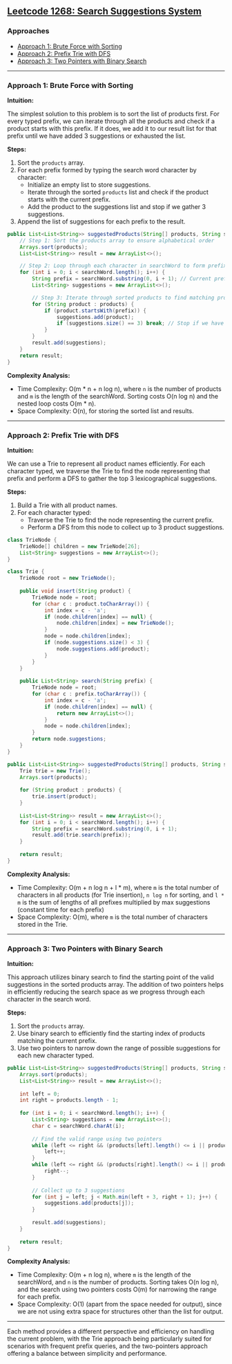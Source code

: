 ## [Leetcode 1268: Search Suggestions System](https://leetcode.com/problems/search-suggestions-system/)

### Approaches

- [Approach 1: Brute Force with Sorting](#approach-1-brute-force-with-sorting)
- [Approach 2: Prefix Trie with DFS](#approach-2-prefix-trie-with-dfs)
- [Approach 3: Two Pointers with Binary Search](#approach-3-two-pointers-with-binary-search)

---

### Approach 1: Brute Force with Sorting

**Intuition:**

The simplest solution to this problem is to sort the list of products first. For every typed prefix, we can iterate through all the products and check if a product starts with this prefix. If it does, we add it to our result list for that prefix until we have added 3 suggestions or exhausted the list.

**Steps:**

1. Sort the `products` array. 
2. For each prefix formed by typing the search word character by character:
   - Initialize an empty list to store suggestions.
   - Iterate through the sorted `products` list and check if the product starts with the current prefix.
   - Add the product to the suggestions list and stop if we gather 3 suggestions.
3. Append the list of suggestions for each prefix to the result.

```java
public List<List<String>> suggestedProducts(String[] products, String searchWord) {
    // Step 1: Sort the products array to ensure alphabetical order
    Arrays.sort(products);
    List<List<String>> result = new ArrayList<>();

    // Step 2: Loop through each character in searchWord to form prefixes
    for (int i = 0; i < searchWord.length(); i++) {
        String prefix = searchWord.substring(0, i + 1); // Current prefix
        List<String> suggestions = new ArrayList<>();

        // Step 3: Iterate through sorted products to find matching products
        for (String product : products) {
            if (product.startsWith(prefix)) {
                suggestions.add(product);
                if (suggestions.size() == 3) break; // Stop if we have 3 suggestions
            }
        }
        result.add(suggestions);
    }
    return result;
}
```

**Complexity Analysis:**

- Time Complexity: O(m * n + n log n), where `n` is the number of products and `m` is the length of the searchWord. Sorting costs O(n log n) and the nested loop costs O(m * n).
- Space Complexity: O(n), for storing the sorted list and results.

---

### Approach 2: Prefix Trie with DFS

**Intuition:**

We can use a Trie to represent all product names efficiently. For each character typed, we traverse the Trie to find the node representing that prefix and perform a DFS to gather the top 3 lexicographical suggestions.

**Steps:**

1. Build a Trie with all product names.
2. For each character typed:
   - Traverse the Trie to find the node representing the current prefix.
   - Perform a DFS from this node to collect up to 3 product suggestions.

```java
class TrieNode {
    TrieNode[] children = new TrieNode[26];
    List<String> suggestions = new ArrayList<>();
}

class Trie {
    TrieNode root = new TrieNode();
    
    public void insert(String product) {
        TrieNode node = root;
        for (char c : product.toCharArray()) {
            int index = c - 'a';
            if (node.children[index] == null) {
                node.children[index] = new TrieNode();
            }
            node = node.children[index];
            if (node.suggestions.size() < 3) {
                node.suggestions.add(product);
            }
        }
    }
    
    public List<String> search(String prefix) {
        TrieNode node = root;
        for (char c : prefix.toCharArray()) {
            int index = c - 'a';
            if (node.children[index] == null) {
                return new ArrayList<>();
            }
            node = node.children[index];
        }
        return node.suggestions;
    }
}

public List<List<String>> suggestedProducts(String[] products, String searchWord) {
    Trie trie = new Trie();
    Arrays.sort(products);
    
    for (String product : products) {
        trie.insert(product);
    }
    
    List<List<String>> result = new ArrayList<>();
    for (int i = 0; i < searchWord.length(); i++) {
        String prefix = searchWord.substring(0, i + 1);
        result.add(trie.search(prefix));
    }
    
    return result;
}
```

**Complexity Analysis:**

- Time Complexity: O(m + n log n + l * m), where `m` is the total number of characters in all products (for Trie insertion), `n log n` for sorting, and `l * m` is the sum of lengths of all prefixes multiplied by max suggestions (constant time for each prefix)
- Space Complexity: O(m), where `m` is the total number of characters stored in the Trie.

---

### Approach 3: Two Pointers with Binary Search

**Intuition:**

This approach utilizes binary search to find the starting point of the valid suggestions in the sorted products array. The addition of two pointers helps in efficiently reducing the search space as we progress through each character in the search word.

**Steps:**

1. Sort the `products` array.
2. Use binary search to efficiently find the starting index of products matching the current prefix.
3. Use two pointers to narrow down the range of possible suggestions for each new character typed.

```java
public List<List<String>> suggestedProducts(String[] products, String searchWord) {
    Arrays.sort(products);
    List<List<String>> result = new ArrayList<>();
    
    int left = 0;
    int right = products.length - 1;
    
    for (int i = 0; i < searchWord.length(); i++) {
        List<String> suggestions = new ArrayList<>();
        char c = searchWord.charAt(i);
        
        // Find the valid range using two pointers
        while (left <= right && (products[left].length() <= i || products[left].charAt(i) != c)) {
            left++;
        }
        while (left <= right && (products[right].length() <= i || products[right].charAt(i) != c)) {
            right--;
        }
        
        // Collect up to 3 suggestions
        for (int j = left; j < Math.min(left + 3, right + 1); j++) {
            suggestions.add(products[j]);
        }
        
        result.add(suggestions);
    }
    
    return result;
}
```

**Complexity Analysis:**

- Time Complexity: O(m + n log n), where `m` is the length of the searchWord, and `n` is the number of products. Sorting takes O(n log n), and the search using two pointers costs O(m) for narrowing the range for each prefix.
- Space Complexity: O(1) (apart from the space needed for output), since we are not using extra space for structures other than the list for output.

---

Each method provides a different perspective and efficiency on handling the current problem, with the Trie approach being particularly suited for scenarios with frequent prefix queries, and the two-pointers approach offering a balance between simplicity and performance.

